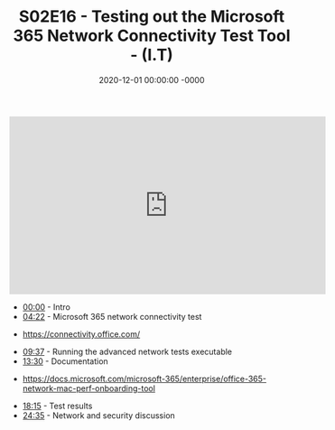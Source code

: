 ﻿---
layout: post
title: "S02E16 - Testing out the Microsoft 365 Network Connectivity Test Tool - (I.T)"
date: 2020-12-01 00:00:00 -0000
categories:
---

<iframe loading="lazy" width="560" height="315" src="https://www.youtube.com/embed/UcL6LIQVmWA" title="YouTube video player" frameborder="0" allow="accelerometer; autoplay; clipboard-write; encrypted-media; gyroscope; picture-in-picture" allowfullscreen></iframe>

 * [00:00](https://www.youtube.com/watch?v=UcL6LIQVmWA&t=0s) - Intro
 * [04:22](https://www.youtube.com/watch?v=UcL6LIQVmWA&t=262s) - Microsoft 365 network connectivity test
- https://connectivity.office.com/
 * [09:37](https://www.youtube.com/watch?v=UcL6LIQVmWA&t=577s) - Running the advanced network tests executable
 * [13:30](https://www.youtube.com/watch?v=UcL6LIQVmWA&t=810s) - Documentation
- https://docs.microsoft.com/microsoft-365/enterprise/office-365-network-mac-perf-onboarding-tool
 * [18:15](https://www.youtube.com/watch?v=UcL6LIQVmWA&t=1095s) - Test results
 * [24:35](https://www.youtube.com/watch?v=UcL6LIQVmWA&t=1475s) - Network and security discussion


